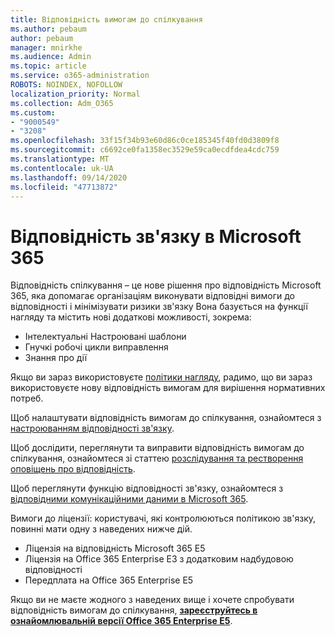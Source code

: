```yaml
---
title: Відповідність вимогам до спілкування
ms.author: pebaum
author: pebaum
manager: mnirkhe
ms.audience: Admin
ms.topic: article
ms.service: o365-administration
ROBOTS: NOINDEX, NOFOLLOW
localization_priority: Normal
ms.collection: Adm_O365
ms.custom:
- "9000549"
- "3208"
ms.openlocfilehash: 33f15f34b93e60d86c0ce185345f40fd0d3809f8
ms.sourcegitcommit: c6692ce0fa1358ec3529e59ca0ecdfdea4cdc759
ms.translationtype: MT
ms.contentlocale: uk-UA
ms.lasthandoff: 09/14/2020
ms.locfileid: "47713872"
---
```

# <a name="communication-compliance-in-microsoft-365"></a>Відповідність зв'язку в Microsoft 365

Відповідність спілкування – це нове рішення про відповідність Microsoft 365, яка допомагає організаціям виконувати відповідні вимоги до відповідності і мінімізувати ризики зв'язку Вона базується на функції нагляду та містить нові додаткові можливості, зокрема:

- Інтелектуальні Настроювані шаблони
- Гнучкі робочі цикли виправлення
- Знання про дії

Якщо ви зараз використовуєте [політики нагляду](https://docs.microsoft.com/microsoft-365/compliance/supervision-policies), радимо, що ви зараз використовуєте нову відповідність вимогам для вирішення нормативних потреб.

Щоб налаштувати відповідність вимогам до спілкування, ознайомтеся з [настроюванням відповідності зв'язку](https://docs.microsoft.com/microsoft-365/compliance/communication-compliance-configure).

Щоб дослідити, переглянути та виправити відповідність вимогам до спілкування, ознайомтеся зі статтею [розслідування та рестворення оповіщень про відповідність](https://docs.microsoft.com/microsoft-365/compliance/communication-compliance-investigate-remediate).

Щоб переглянути функцію відповідності зв'язку, ознайомтеся з [відповідними комунікаційними даними в Microsoft 365](https://docs.microsoft.com/microsoft-365/compliance/communication-compliance).

Вимоги до ліцензії: користувачі, які контролюються політикою зв'язку, повинні мати одну з наведених нижче дій.

- Ліцензія на відповідність Microsoft 365 E5
- Ліцензія на Office 365 Enterprise E3 з додатковим надбудовою відповідності
- Передплата на Office 365 Enterprise E5

Якщо ви не маєте жодного з наведених вище і хочете спробувати відповідність вимогам до спілкування, **[зареєструйтесь в ознайомлювальній версії Office 365 Enterprise E5](https://go.microsoft.com/fwlink/p/?LinkID=698279)**.